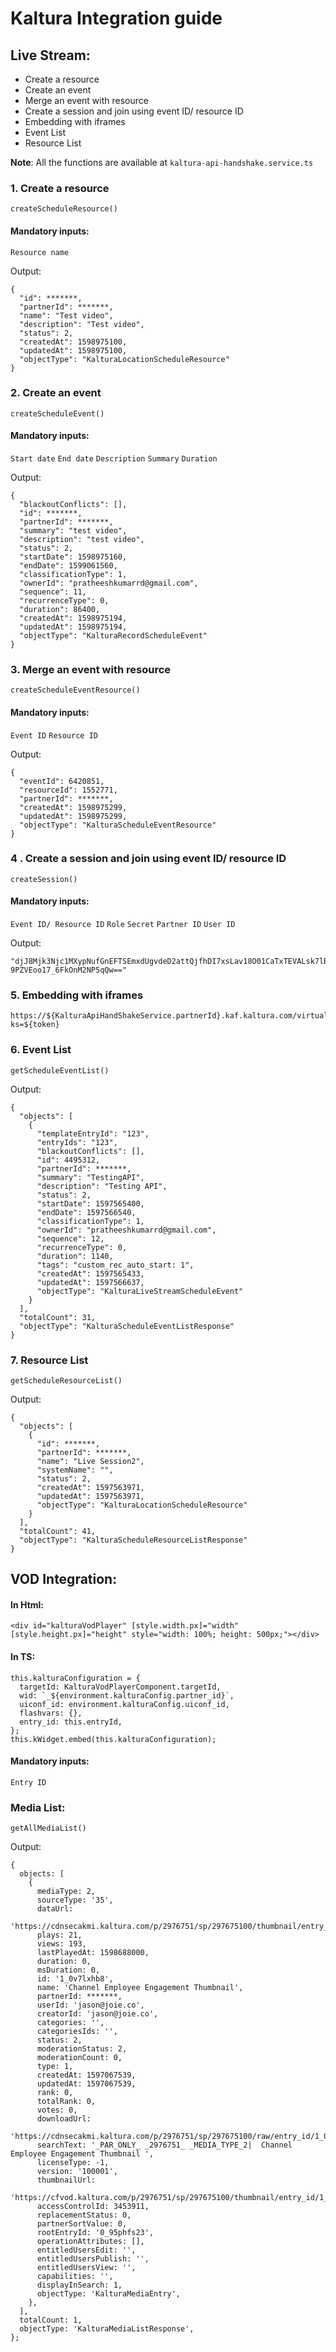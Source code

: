 # Kaltura Integration guide

## Live Stream:

- Create a resource
- Create an event
- Merge an event with resource
- Create a session and join using event ID/ resource ID
- Embedding with iframes
- Event List
- Resource List

**Note**: All the functions are available at `kaltura-api-handshake.service.ts`

### 1. Create a resource
`createScheduleResource()`

#### Mandatory inputs:
`Resource name`

Output:
```
{
  "id": *******,
  "partnerId": *******,
  "name": "Test video",
  "description": "Test video",
  "status": 2,
  "createdAt": 1598975100,
  "updatedAt": 1598975100,
  "objectType": "KalturaLocationScheduleResource"
}
```

### 2. Create an event
`createScheduleEvent()`

#### Mandatory inputs:

`Start date`
`End date`
`Description`
`Summary`
`Duration`

Output:
```
{
  "blackoutConflicts": [],
  "id": *******,
  "partnerId": *******,
  "summary": "test video",
  "description": "test video",
  "status": 2,
  "startDate": 1598975160,
  "endDate": 1599061560,
  "classificationType": 1,
  "ownerId": "pratheeshkumarrd@gmail.com",
  "sequence": 11,
  "recurrenceType": 0,
  "duration": 86400,
  "createdAt": 1598975194,
  "updatedAt": 1598975194,
  "objectType": "KalturaRecordScheduleEvent"
}
```

### 3. Merge an event with resource
`createScheduleEventResource()`

#### Mandatory inputs:
`Event ID`
`Resource ID`

Output:
```
{
  "eventId": 6420851,
  "resourceId": 1552771,
  "partnerId": *******,
  "createdAt": 1598975299,
  "updatedAt": 1598975299,
  "objectType": "KalturaScheduleEventResource"
}
```

### 4 . Create a session and join using event ID/ resource ID
`createSession()`

#### Mandatory inputs:
`Event ID/ Resource ID`
`Role`
`Secret`
`Partner ID`
`User ID`

Output:
```
"djJ8Mjk3Njc1MXypNufGnEFTSEmxdUgvdeD2attQjfhDI7xsLav18O01CaTxTEVALsk7lBoyiGeAakDKhRjjY7oXcgdAcowgNC-9PZVEoo17_6FkOnM2NP5qQw=="
```

### 5. Embedding with iframes
```
https://${KalturaApiHandShakeService.partnerId}.kaf.kaltura.com/virtualEvent/launch?ks=${token}
```

### 6. Event List
`getScheduleEventList()`

Output:
```
{
  "objects": [
    {
      "templateEntryId": "123",
      "entryIds": "123",
      "blackoutConflicts": [],
      "id": 4495312,
      "partnerId": *******,
      "summary": "TestingAPI",
      "description": "Testing API",
      "status": 2,
      "startDate": 1597565400,
      "endDate": 1597566540,
      "classificationType": 1,
      "ownerId": "pratheeshkumarrd@gmail.com",
      "sequence": 12,
      "recurrenceType": 0,
      "duration": 1140,
      "tags": "custom_rec_auto_start: 1",
      "createdAt": 1597565433,
      "updatedAt": 1597566637,
      "objectType": "KalturaLiveStreamScheduleEvent"
    }
  ],
  "totalCount": 31,
  "objectType": "KalturaScheduleEventListResponse"
}
```

### 7. Resource List
`getScheduleResourceList()`

Output:
```
{
  "objects": [
    {
      "id": *******,
      "partnerId": *******,
      "name": "Live Session2",
      "systemName": "",
      "status": 2,
      "createdAt": 1597563971,
      "updatedAt": 1597563971,
      "objectType": "KalturaLocationScheduleResource"
    }
  ],
  "totalCount": 41,
  "objectType": "KalturaScheduleResourceListResponse"
}
```

## VOD Integration:
#### In Html:
```
<div id="kalturaVodPlayer" [style.width.px]="width" [style.height.px]="height" style="width: 100%; height: 500px;"></div>
```

#### In TS:
```
this.kalturaConfiguration = {
  targetId: KalturaVodPlayerComponent.targetId,
  wid: `_${environment.kalturaConfig.partner_id}`,
  uiconf_id: environment.kalturaConfig.uiconf_id,
  flashvars: {},
  entry_id: this.entryId,
};
this.kWidget.embed(this.kalturaConfiguration);
```

#### Mandatory inputs:

`Entry ID`

### Media List:
`getAllMediaList()`

Output:
```
{
  objects: [
    {
      mediaType: 2,
      sourceType: '35',
      dataUrl:
        'https://cdnsecakmi.kaltura.com/p/2976751/sp/297675100/thumbnail/entry_id/1_0v7lxhb8/def_height/480/def_width/640/version/100001/type/1',
      plays: 21,
      views: 193,
      lastPlayedAt: 1598688000,
      duration: 0,
      msDuration: 0,
      id: '1_0v7lxhb8',
      name: 'Channel Employee Engagement Thumbnail',
      partnerId: *******,
      userId: 'jason@joie.co',
      creatorId: 'jason@joie.co',
      categories: '',
      categoriesIds: '',
      status: 2,
      moderationStatus: 2,
      moderationCount: 0,
      type: 1,
      createdAt: 1597067539,
      updatedAt: 1597067539,
      rank: 0,
      totalRank: 0,
      votes: 0,
      downloadUrl:
        'https://cdnsecakmi.kaltura.com/p/2976751/sp/297675100/raw/entry_id/1_0v7lxhb8/version/100001',
      searchText: '_PAR_ONLY_ _2976751_ _MEDIA_TYPE_2|  Channel Employee Engagement Thumbnail ',
      licenseType: -1,
      version: '100001',
      thumbnailUrl:
        'https://cfvod.kaltura.com/p/2976751/sp/297675100/thumbnail/entry_id/1_0v7lxhb8/version/100001',
      accessControlId: 3453911,
      replacementStatus: 0,
      partnerSortValue: 0,
      rootEntryId: '0_95phfs23',
      operationAttributes: [],
      entitledUsersEdit: '',
      entitledUsersPublish: '',
      entitledUsersView: '',
      capabilities: '',
      displayInSearch: 1,
      objectType: 'KalturaMediaEntry',
    },
  ],
  totalCount: 1,
  objectType: 'KalturaMediaListResponse',
};
```
